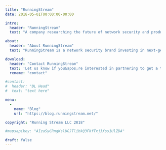 ```yaml
---
title: "RunningStream"
date: 2018-05-01T00:00:00-00:00

intro:
  header: "RunningStream"
  text: "A company researching the future of network security and producing tools that keep your defensive game sharp."

about:
  header: "About RunningStream"
  text: "RunningStream is a network security brand investing in next-gen threat intelligence.  Solutions will be available for trial soon."

download:
  header: "Contact RunningStream"
  text: 'Let us know if you&apos;re interested in partnering to get a taste of our earliest product offerings.  <a href="mailto:dco@runningstream.net">Email us.</a>'
  rename: "contact"

#contact:
#  header: "DL Head"
#  text: "text here"

menu:
  -
    name: "Blog"
    url: "https://blog.runningstream.net/"

copyright: "Running Stream LLC 2018"

#mapsapikey: "AIzaSyCRngKslUGJTlibkQ3FkfTxj3Xss1UlZDA"

draft: false
---
```


